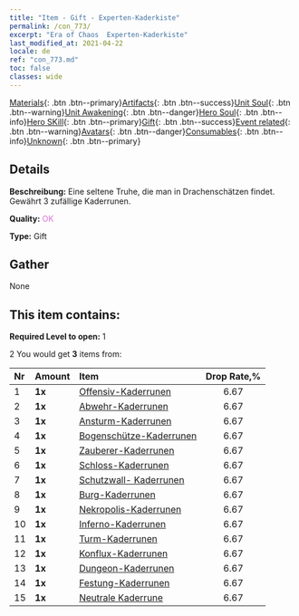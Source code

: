 ```yaml
---
title: "Item - Gift - Experten-Kaderkiste"
permalink: /con_773/
excerpt: "Era of Chaos  Experten-Kaderkiste"
last_modified_at: 2021-04-22
locale: de
ref: "con_773.md"
toc: false
classes: wide
---
```

 [Materials](/ItemsDE/){: .btn .btn--primary}[Artifacts](/ItemsDE/Artifacts/){: .btn .btn--success}[Unit Soul](/ItemsDE/UnitSoul/){: .btn .btn--warning}[Unit Awakening](/ItemsDE/UnitAwakening/){: .btn .btn--danger}[Hero Soul](/ItemsDE/HeroSoul/){: .btn .btn--info}[Hero SKill](/ItemsDE/HeroSkill/){: .btn .btn--primary}[Gift](/ItemsDE/Gift/){: .btn .btn--success}[Event related](/ItemsDE/Events/){: .btn .btn--warning}[Avatars](/ItemsDE/Avatars/){: .btn .btn--danger}[Consumables](/ItemsDE/Consumables/){: .btn .btn--info}[Unknown](/ItemsDE/Unknown/){: .btn .btn--primary}

## Details
 **Beschreibung:** Eine seltene Truhe, die man in Drachenschätzen findet. Gewährt 3 zufällige Kaderrunen.

 **Quality:** <span style="color: #DA70D6">OK</span>

 **Type:** Gift

## Gather

  None

## This item contains:

 **Required Level to open:** 1

 2 You would get **3** items  from:

  | Nr | Amount |     Item    | Drop Rate,% |
  |:---|:-------|:------------|:---------:|
  | 1 |  **1x** | [Offensiv-Kaderrunen](/de/Items/con_734/) | 6.67 | 
  | 2 |  **1x** | [Abwehr-Kaderrunen](/de/Items/con_739/) | 6.67 | 
  | 3 |  **1x** | [Ansturm-Kaderrunen](/de/Items/con_741/) | 6.67 | 
  | 4 |  **1x** | [Bogenschütze-Kaderrunen](/de/Items/con_742/) | 6.67 | 
  | 5 |  **1x** | [Zauberer-Kaderrunen](/de/Items/con_746/) | 6.67 | 
  | 6 |  **1x** | [Schloss-Kaderrunen](/de/Items/con_752/) | 6.67 | 
  | 7 |  **1x** | [Schutzwall- Kaderrunen](/de/Items/con_753/) | 6.67 | 
  | 8 |  **1x** | [Burg-Kaderrunen](/de/Items/con_754/) | 6.67 | 
  | 9 |  **1x** | [Nekropolis-Kaderrunen](/de/Items/con_755/) | 6.67 | 
  | 10 |  **1x** | [Inferno-Kaderrunen](/de/Items/con_777/) | 6.67 | 
  | 11 |  **1x** | [Turm-Kaderrunen](/de/Items/con_785/) | 6.67 | 
  | 12 |  **1x** | [Konflux-Kaderrunen](/de/Items/con_791/) | 6.67 | 
  | 13 |  **1x** | [Dungeon-Kaderrunen](/de/Items/con_792/) | 6.67 | 
  | 14 |  **1x** | [Festung-Kaderrunen](/de/Items/con_818/) | 6.67 | 
  | 15 |  **1x** | [Neutrale Kaderrune](/de/Items/con_869/) | 6.67 | 
